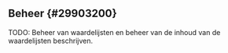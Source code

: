 ## Beheer {#29903200}
TODO: Beheer van waardelijsten en beheer van de inhoud van de waardelijsten beschrijven.
